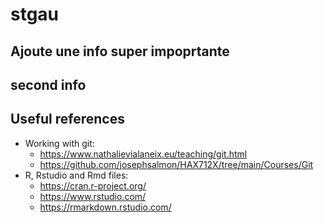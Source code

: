 # stgau

## Ajoute une info super impoprtante 


## second info 

## Useful references

* Working with git:
  * https://www.nathalievialaneix.eu/teaching/git.html
  * https://github.com/josephsalmon/HAX712X/tree/main/Courses/Git
* R, Rstudio and Rmd files:
  * https://cran.r-project.org/
  * https://www.rstudio.com/
  * https://rmarkdown.rstudio.com/

